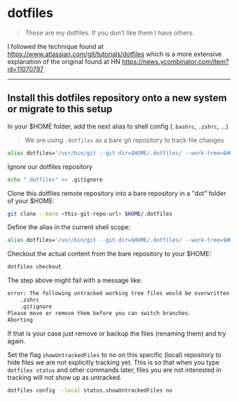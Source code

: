 # dotfiles

> These are my dotfiles. If you don’t like them I have others.

I followed the technique found at https://www.atlassian.com/git/tutorials/dotfiles which is a more extensive explanation of the original found at HN https://news.ycombinator.com/item?id=11070797

---

## Install this dotfiles repository onto a new system or migrate to this setup

In your $HOME folder, add the next alias to shell config (`.bashrc`, `.zshrc`, ...)

> We are using `.dotfiles` as a bare git repository to track file changes
```bash
alias dotfiles='/usr/bin/git --git-dir=$HOME/.dotfiles/ --work-tree=$HOME'
```

Ignore our dotfiles repository
```bash
echo ".dotfiles" >> .gitignore
```

Clone this dotfiles remote repository into a bare repository in a "dot" folder of your $HOME:
```bash
git clone --bare <this-git-repo-url> $HOME/.dotfiles
```

Define the alias in the current shell scope:
```bash
alias dotfiles='/usr/bin/git --git-dir=$HOME/.dotfiles/ --work-tree=$HOME'
```

Checkout the actual content from the bare repository to your $HOME:
```bash
dotfiles checkout
```

The step above might fail with a message like:
```bash
error: The following untracked working tree files would be overwritten by checkout:
    .zshrc
    .gitignore
Please move or remove them before you can switch branches.
Aborting
```

If that is your case just remove or backup the files (renaming them) and try again.

Set the flag `showUntrackedFiles` to no on this specific (local) repository to hide files we are not explicitly tracking yet. This is so that when you type `dotfiles status` and other commands later, files you are not interested in tracking will not show up as untracked.
```bash
dotfiles config --local status.showUntrackedFiles no
```

